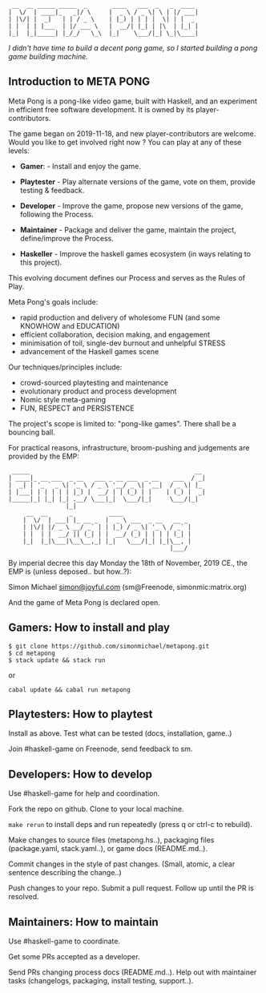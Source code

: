      __  __ _____ _____  _       ____   ___  _   _  ____ 
    |  \/  | ____|_   _|/ \     |  _ \ / _ \| \ | |/ ___|
    | |\/| |  _|   | | / _ \    | |_) | | | |  \| | |  _ 
    | |  | | |___  | |/ ___ \   |  __/| |_| | |\  | |_| |
    |_|  |_|_____| |_/_/   \_\  |_|    \___/|_| \_|\____|


*I didn't have time to build a decent pong game,
so I started building a pong game building machine.*

## Introduction to META PONG

Meta Pong is a pong-like video game, built with Haskell,
and an experiment in efficient free software development.
It is owned by its player-contributors.

The game began on 2019-11-18, and new player-contributors are welcome.
Would you like to get involved right now ?
You can play at any of these levels:

- **Gamer**: - 
Install and enjoy the game.
<!-- [How to install and play](#how-to-install-and-play) -->

- **Playtester** - 
Play alternate versions of the game, vote on them, provide testing & feedback.
<!-- [How to playtest](#how-to-playtest) -->

- **Developer** - 
Improve the game, propose new versions of the game, following the Process.
<!-- [How to develop](#how-to-develop) -->

- **Maintainer** - 
Package and deliver the game, maintain the project, define/improve the Process.
<!-- [How to maintain](#how-to-maintain) -->

- **Haskeller** - 
Improve the haskell games ecosystem (in ways relating to this project).

<!-- And of course only the Emperor can play this role: -->

<!-- - **Emperor** -  -->
<!-- Provide infrastructure and judgements. -->

This evolving document defines our Process and serves as the Rules of Play.

Meta Pong's goals include:

- rapid production and delivery of wholesome FUN (and some KNOWHOW and EDUCATION)
- efficient collaboration, decision making, and engagement
- minimisation of toil, single-dev burnout and unhelpful STRESS
- advancement of the Haskell games scene

Our techniques/principles include:

- crowd-sourced playtesting and maintenance
- evolutionary product and process development
- Nomic style meta-gaming
- FUN, RESPECT and PERSISTENCE

The project's scope is limited to:
"pong-like games". There shall be a bouncing ball.

For practical reasons, infrastructure, broom-pushing and judgements are provided by the EMP:

     _____                                              __ 
    | ____|_ __ ___  _ __   ___ _ __ ___  _ __    ___  / _|
    |  _| | '_ ` _ \| '_ \ / _ \ '__/ _ \| '__|  / _ \| |_ 
    | |___| | | | | | |_) |  __/ | | (_) | |    | (_) |  _|
    |_____|_| |_| |_| .__/ \___|_|  \___/|_|     \___/|_|  
                    |_|                                    
         __  __      _          ____                   
        |  \/  | ___| |_ __ _  |  _ \ ___  _ __   __ _ 
        | |\/| |/ _ \ __/ _` | | |_) / _ \| '_ \ / _` |
        | |  | |  __/ || (_| | |  __/ (_) | | | | (_| |
        |_|  |_|\___|\__\__,_| |_|   \___/|_| |_|\__, |
                                                 |___/ 

By imperial decree this day Monday the 18th of November, 2019 CE., 
the EMP is (unless deposed.. but how..?):

Simon Michael <simon@joyful.com> (sm@Freenode, simonmic:matrix.org)

And the game of Meta Pong is declared open.

## Gamers: How to install and play

```
$ git clone https://github.com/simonmichael/metapong.git
$ cd metapong
$ stack update && stack run
```
or
```
cabal update && cabal run metapong
```

## Playtesters: How to playtest

Install as above. 
Test what can be tested (docs, installation, game..)

Join #haskell-game on Freenode, send feedback to sm.

## Developers: How to develop

Use #haskell-game for help and coordination.

Fork the repo on github. Clone to your local machine. 

`make rerun` to install deps and run repeatedly (press q or ctrl-c to rebuild).

Make changes to 
source files (metapong.hs..),
packaging files (package.yaml, stack.yaml..),
or game docs (README.md..).

Commit changes in the style of past changes.
(Small, atomic, a clear sentence describing the change..)

Push changes to your repo. Submit a pull request. Follow up until the PR is resolved.

## Maintainers: How to maintain

Use #haskell-game to coordinate.

Get some PRs accepted as a developer.

Send PRs changing process docs (README.md..).
Help out with maintainer tasks (changelogs, packaging, install testing, support..).
